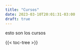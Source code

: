 ```yaml
---
title: "Cursos"
date: 2023-03-10T20:01:31-03:00
draft: true
---
```


esto son los cursos

{{< toc-tree >}}
